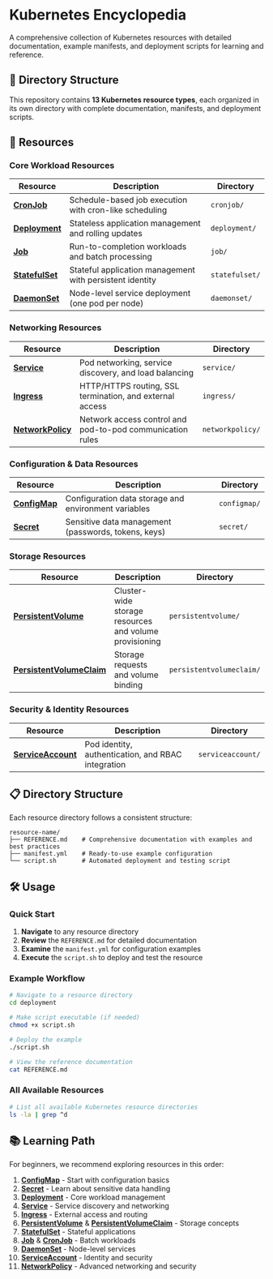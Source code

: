 # Kubernetes Encyclopedia

A comprehensive collection of Kubernetes resources with detailed documentation, example manifests, and deployment scripts for learning and reference.

## 📁 Directory Structure

This repository contains **13 Kubernetes resource types**, each organized in its own directory with complete documentation, manifests, and deployment scripts.

## 🚀 Resources

### Core Workload Resources
| Resource | Description | Directory |
|----------|-------------|-----------|
| **[CronJob](cronjob/REFERENCE.md)** | Schedule-based job execution with cron-like scheduling | `cronjob/` |
| **[Deployment](deployment/REFERENCE.md)** | Stateless application management and rolling updates | `deployment/` |
| **[Job](job/REFERENCE.md)** | Run-to-completion workloads and batch processing | `job/` |
| **[StatefulSet](statefulset/REFERENCE.md)** | Stateful application management with persistent identity | `statefulset/` |
| **[DaemonSet](daemonset/REFERENCE.md)** | Node-level service deployment (one pod per node) | `daemonset/` |

### Networking Resources
| Resource | Description | Directory |
|----------|-------------|-----------|
| **[Service](service/REFERENCE.md)** | Pod networking, service discovery, and load balancing | `service/` |
| **[Ingress](ingress/REFERENCE.md)** | HTTP/HTTPS routing, SSL termination, and external access | `ingress/` |
| **[NetworkPolicy](networkpolicy/REFERENCE.md)** | Network access control and pod-to-pod communication rules | `networkpolicy/` |

### Configuration & Data Resources
| Resource | Description | Directory |
|----------|-------------|-----------|
| **[ConfigMap](configmap/REFERENCE.md)** | Configuration data storage and environment variables | `configmap/` |
| **[Secret](secret/REFERENCE.md)** | Sensitive data management (passwords, tokens, keys) | `secret/` |

### Storage Resources
| Resource | Description | Directory |
|----------|-------------|-----------|
| **[PersistentVolume](persistentvolume/REFERENCE.md)** | Cluster-wide storage resources and volume provisioning | `persistentvolume/` |
| **[PersistentVolumeClaim](persistentvolumeclaim/REFERENCE.md)** | Storage requests and volume binding | `persistentvolumeclaim/` |

### Security & Identity Resources
| Resource | Description | Directory |
|----------|-------------|-----------|
| **[ServiceAccount](serviceaccount/REFERENCE.md)** | Pod identity, authentication, and RBAC integration | `serviceaccount/` |

## 📋 Directory Structure

Each resource directory follows a consistent structure:

```
resource-name/
├── REFERENCE.md    # Comprehensive documentation with examples and best practices
├── manifest.yml    # Ready-to-use example configuration
└── script.sh       # Automated deployment and testing script
```

## 🛠️ Usage

### Quick Start
1. **Navigate** to any resource directory
2. **Review** the `REFERENCE.md` for detailed documentation
3. **Examine** the `manifest.yml` for configuration examples  
4. **Execute** the `script.sh` to deploy and test the resource

### Example Workflow
```bash
# Navigate to a resource directory
cd deployment

# Make script executable (if needed)
chmod +x script.sh

# Deploy the example
./script.sh

# View the reference documentation
cat REFERENCE.md
```

### All Available Resources
```bash
# List all available Kubernetes resource directories
ls -la | grep ^d
```

## 📚 Learning Path

For beginners, we recommend exploring resources in this order:

1. **[ConfigMap](configmap/REFERENCE.md)** - Start with configuration basics
2. **[Secret](secret/REFERENCE.md)** - Learn about sensitive data handling
3. **[Deployment](deployment/REFERENCE.md)** - Core workload management
4. **[Service](service/REFERENCE.md)** - Service discovery and networking
5. **[Ingress](ingress/REFERENCE.md)** - External access and routing
6. **[PersistentVolume](persistentvolume/REFERENCE.md)** & **[PersistentVolumeClaim](persistentvolumeclaim/REFERENCE.md)** - Storage concepts
7. **[StatefulSet](statefulset/REFERENCE.md)** - Stateful applications
8. **[Job](job/REFERENCE.md)** & **[CronJob](cronjob/REFERENCE.md)** - Batch workloads
9. **[DaemonSet](daemonset/REFERENCE.md)** - Node-level services
10. **[ServiceAccount](serviceaccount/REFERENCE.md)** - Identity and security
11. **[NetworkPolicy](networkpolicy/REFERENCE.md)** - Advanced networking and security